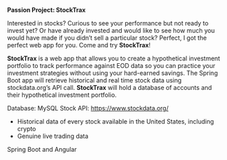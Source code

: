 **Passion Project: StockTrax**

Interested in stocks? Curious to see your performance but not ready to invest yet? Or have already invested and would like to see how much you would have made if you didn’t sell a particular stock? Perfect, I got the perfect web app for you. Come and try **StockTrax**!

**StockTrax** is a web app that allows you to create a hypothetical investment portfolio to track performance against EOD data so you can practice your investment strategies without using your hard-earned savings. The Spring Boot app will retrieve historical and real time stock data using stockdata.org’s API call. **StockTrax** will hold a database of accounts and their hypothetical investment portfolio.

Database: MySQL 
Stock API: https://www.stockdata.org/
-	Historical data of every stock available in the United States, including crypto
-	Genuine live trading data

Spring Boot and Angular
